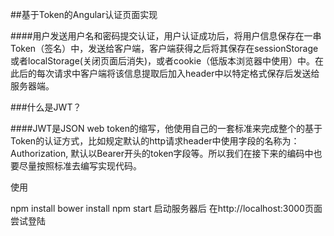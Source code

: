 ##基于Token的Angular认证页面实现

####用户发送用户名和密码提交认证，用户认证成功后，将用户信息保存在一串Token（签名）中，发送给客户端，客户端获得之后将其保存在sessionStorage或者localStorage(关闭页面后消失)，或者cookie（低版本浏览器中使用）中。在此后的每次请求中客户端将该信息提取后加入header中以特定格式保存后发送给服务器端。

###什么是JWT？

####JWT是JSON web token的缩写，他使用自己的一套标准来完成整个的基于Token的认证方式，比如规定默认的http请求header中使用字段的名称为：Authorization, 默认以Bearer开头的token字段等。所以我们在接下来的编码中也要尽量按照标准去编写实现代码。


使用

   npm install
   bower install
    npm start 启动服务器后 在http://localhost:3000页面尝试登陆
